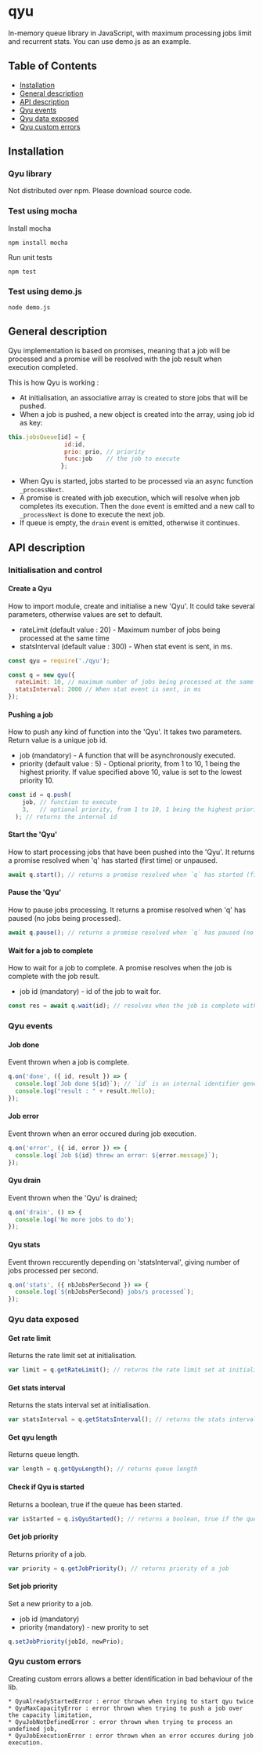 # qyu

In-memory queue library in JavaScript, with maximum processing jobs limit and recurrent stats.
You can use demo.js as an example.

## Table of Contents

- [Installation](#installation)
- [General description](#general-description)
- [API description](#api-description)
- [Qyu events](#qyu-events)
- [Qyu data exposed](#qyu-data-exposed)
- [Qyu custom errors](#qyu-custom-errors)


## Installation

### Qyu library

Not distributed over npm. Please download source code.

### Test using mocha

Install mocha

```
npm install mocha
```

Run unit tests
```
npm test
```

### Test using demo.js

```
node demo.js
```


## General description

Qyu implementation is based on promises, meaning that a job will be processed and a promise will be resolved with the job result when execution completed.

This is how Qyu is working :

* At initialisation, an associative array is created to store jobs that will be pushed.
* When a job is pushed, a new object is created into the array, using job id as key:
```js
this.jobsQueue[id] = {
                id:id,
                prio: prio, // priority
                func:job    // the job to execute
               };
```
* When Qyu is started, jobs started to be processed via an async function `_processNext`.
* A promise is created with job execution, which will resolve when job completes its execution. Then the `done` event is emitted and a new call to `_processNext` is done to execute the next job.
* If queue is empty, the `drain` event is emitted, otherwise it continues.


## API description

### Initialisation and control

#### Create a Qyu

How to import module, create and initialise a new 'Qyu'.
It could take several parameters, otherwise values are set to default.

* rateLimit (default value : 20) - Maximum number of jobs being processed at the same time
* statsInterval (default value : 300) - When stat event is sent, in ms.

```js
const qyu = require('./qyu');

const q = new qyu({
  rateLimit: 10, // maximum number of jobs being processed at the same time
  statsInterval: 2000 // When stat event is sent, in ms
});
```

#### Pushing a job

How to push any kind of function into the 'Qyu'. 
It takes two parameters. Return value is a unique job id.

* job (mandatory) - A function that will be asynchronously executed.
* priority (default value : 5) - Optional priority, from 1 to 10, 1 being the highest priority. If value specified above 10, value is set to the lowest priority 10.

```js
const id = q.push(
    job, // function to execute
    3,   // optional priority, from 1 to 10, 1 being the highest priority - default: 5
  ); // returns the internal id
```

#### Start the 'Qyu'

How to start processing jobs that have been pushed into the 'Qyu'.
It returns a promise resolved when 'q' has started (first time) or unpaused.

```js
await q.start(); // returns a promise resolved when `q` has started (first time) or unpaused
```

#### Pause the 'Qyu'

How to pause jobs processing.
It returns a promise resolved when 'q' has paused (no jobs being processed).

```js
await q.pause(); // returns a promise resolved when `q` has paused (no jobs being processed)
```

#### Wait for a job to complete

How to wait for a job to complete.
A promise resolves when the job is complete with the job result.

* job id (mandatory) - id of the job to wait for.

```js
const res = await q.wait(id); // resolves when the job is complete with the job result
```


### Qyu events

#### Job done

Event thrown when a job is complete.

```js
q.on('done', ({ id, result }) => {
  console.log(`Job done ${id}`); // `id` is an internal identifier generated by `qyu`
  console.log("result : " + result.Hello);
});
```

#### Job error

Event thrown when an error occured during job execution.

```js
q.on('error', ({ id, error }) => {
  console.log(`Job ${id} threw an error: ${error.message}`);
});
```

#### Qyu drain

Event thrown when the 'Qyu' is drained;

```js
q.on('drain', () => {
  console.log('No more jobs to do');
});
```

#### Qyu stats

Event thrown reccurently depending on 'statsInterval', giving number of jobs processed per second.

```js
q.on('stats', ({ nbJobsPerSecond }) => {
  console.log(`${nbJobsPerSecond} jobs/s processed`);
});
```


### Qyu data exposed

#### Get rate limit

Returns the rate limit set at initialisation.

```js
var limit = q.getRateLimit(); // returns the rate limit set at initialisation
```

#### Get stats interval

Returns the stats interval set at initialisation.

```js
var statsInterval = q.getStatsInterval(); // returns the stats interval set at initialisation
```

#### Get qyu length

Returns queue length.

```js
var length = q.getQyuLength(); // returns queue length
```

#### Check if Qyu is started

Returns a boolean, true if the queue has been started.

```js
var isStarted = q.isQyuStarted(); // returns a boolean, true if the queue has been started.
```

#### Get job priority

Returns priority of a job.

```js
var priority = q.getJobPriority(); // returns priority of a job
```

#### Set job priority

Set a new priority to a job.

* job id (mandatory)
* priority (mandatory) - new prority to set

```js
q.setJobPriority(jobId, newPrio);
```


### Qyu custom errors

Creating custom errors allows a better identification in bad behaviour of the lib.

    * QyuAlreadyStartedError : error thrown when trying to start qyu twice
  	* QyuMaxCapacityError : error thrown when trying to push a job over the capacity limitation,
  	* QyuJobNotDefinedError : error thrown when trying to process an undefined job,
  	* QyuJobExecutionError : error thrown when an error occures during job execution.